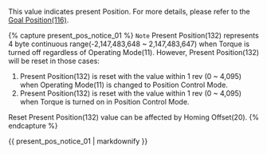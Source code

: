 This value indicates present Position. For more details, please refer to the [Goal Position(116)](#goal-position).

{% capture present_pos_notice_01 %}
`Note` Present Position(132) represents 4 byte continuous range(-2,147,483,648 ~ 2,147,483,647) when Torque is turned off regardless of Operating Mode(11). However, Present Position(132) will be reset in those cases:
1. Present Position(132) is reset with the value within 1 rev (0 ~ 4,095) when Operating Mode(11) is changed to Position Control Mode.
2. Present Position(132) is reset with the value within 1 rev (0 ~ 4,095) when Torque is turned on in Position Control Mode.

Reset Present Position(132) value can be affected by Homing Offset(20).
{% endcapture %}

<div class="notice">
  {{ present_pos_notice_01 | markdownify }}
</div>
